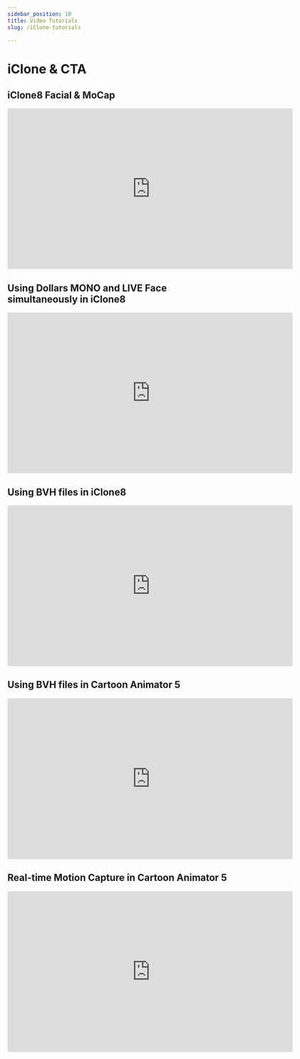 ```yaml
---
sidebar_position: 10
title: Video Tutorials
slug: /iClone-tutorials

---
```


# iClone & CTA

## iClone8 Facial & MoCap

<iframe width="640" height="360" src="https://www.youtube.com/embed/SK10asjmwz8?si=N_bBv2pFb1Dj3jzN" title="YouTube video player" frameborder="0" allow="accelerometer; autoplay; clipboard-write; encrypted-media; gyroscope; picture-in-picture; web-share" allowfullscreen></iframe>

## Using Dollars MONO and LIVE Face simultaneously in iClone8

<iframe width="640" height="360" src="https://www.youtube.com/embed/FDX_7RMFk3Y?si=69cGEObQ7I2Mlsj8" title="YouTube video player" frameborder="0" allow="accelerometer; autoplay; clipboard-write; encrypted-media; gyroscope; picture-in-picture; web-share" allowfullscreen></iframe>

## Using BVH files in iClone8

<iframe width="640" height="360" src="https://www.youtube.com/embed/-mleAdkP4x8?si=69cGEObQ7I2Mlsj8" title="YouTube video player" frameborder="0" allow="accelerometer; autoplay; clipboard-write; encrypted-media; gyroscope; picture-in-picture; web-share" allowfullscreen></iframe>

## Using BVH files in Cartoon Animator 5

<iframe width="640" height="360" src="https://www.youtube.com/embed/Hx61uYG3UP8" title="YouTube video player" frameborder="0" allow="accelerometer; autoplay; clipboard-write; encrypted-media; gyroscope; picture-in-picture; web-share" allowfullscreen></iframe>

## Real-time Motion Capture in Cartoon Animator 5

<iframe width="640" height="360" src="https://www.youtube.com/embed/lMGz0tBdFyE" title="YouTube video player" frameborder="0" allow="accelerometer; autoplay; clipboard-write; encrypted-media; gyroscope; picture-in-picture; web-share" allowfullscreen></iframe>
